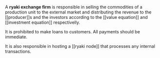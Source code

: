 A **ryaki exchange firm** is responsible in selling the commodities of a production unit to the external market and distributing the revenue to the [[producer]]s and the investors according to the [[value equation]] and [[investment equation]] respectivelly.

It is prohibited to make loans to customers. All payments should be immediate.

It is also responsible in hosting a [[ryaki node]] that processes any internal transactions.
